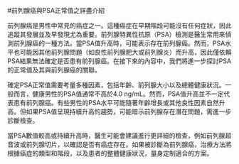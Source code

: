 #前列腺癌與PSA正常值之詳盡介紹

前列腺癌是男性中常見的癌症之一。這種癌症在早期階段可能沒有任何症狀，因此追蹤其發展並及早發現尤為重要。前列腺特異性抗原（PSA）檢測是醫生常用來偵測前列腺癌的一種方法。當PSA值升高時，可能表示存在前列腺癌。然而，PSA水平也可能因其他前列腺問題（如良性前列腺肥大或前列腺炎）而升高，因此僅依賴PSA結果無法確定是否患有前列腺癌。在接下來的內容中，我們將進一步探討PSA的正常值及其與前列腺癌的關聯。

確定PSA正常值需要考量多種因素，包括年齡、前列腺大小以及總體健康狀況。一般而言，健康男性的PSA值通常不高於4.0 ng/mL。然而，PSA值升高並不一定代表患有前列腺癌。有些男性的PSA水平可能隨著年齡增長或其他良性因素自然升高。但如果PSA值呈現持續升高的趨勢，可能暗示前列腺存在潛在問題，需進一步診斷檢查。

當PSA數值較高或持續升高時，醫生可能會建議進行更詳細的檢查，例如前列腺超音波或前列腺切片，以確認是否有癌症存在。如果被診斷為前列腺癌，治療方法將根據癌症的類型和階段，以及患者的整體健康狀況，量身定制適合的方案。